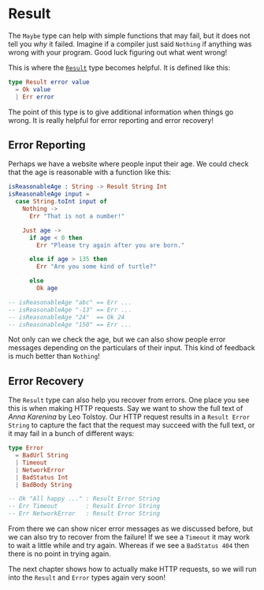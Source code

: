 # Result

The `Maybe` type can help with simple functions that may fail, but it does not tell you _why_ it failed. Imagine if a compiler just said `Nothing` if anything was wrong with your program. Good luck figuring out what went wrong!

This is where the [`Result`][Result] type becomes helpful. It is defined like this:

```elm
type Result error value
  = Ok value
  | Err error
```

The point of this type is to give additional information when things go wrong. It is really helpful for error reporting and error recovery!

[Result]: https://package.elm-lang.org/packages/elm-lang/core/latest/Result#Result

## Error Reporting

Perhaps we have a website where people input their age. We could check that the age is reasonable with a function like this:

```elm
isReasonableAge : String -> Result String Int
isReasonableAge input =
  case String.toInt input of
    Nothing ->
      Err "That is not a number!"

    Just age ->
      if age < 0 then
        Err "Please try again after you are born."

      else if age > 135 then
        Err "Are you some kind of turtle?"

      else
        Ok age

-- isReasonableAge "abc" == Err ...
-- isReasonableAge "-13" == Err ...
-- isReasonableAge "24"  == Ok 24
-- isReasonableAge "150" == Err ...
```

Not only can we check the age, but we can also show people error messages depending on the particulars of their input. This kind of feedback is much better than `Nothing`!

## Error Recovery

The `Result` type can also help you recover from errors. One place you see this is when making HTTP requests. Say we want to show the full text of _Anna Karenina_ by Leo Tolstoy. Our HTTP request results in a `Result Error String` to capture the fact that the request may succeed with the full text, or it may fail in a bunch of different ways:

```elm
type Error
  = BadUrl String
  | Timeout
  | NetworkError
  | BadStatus Int
  | BadBody String

-- Ok "All happy ..." : Result Error String
-- Err Timeout        : Result Error String
-- Err NetworkError   : Result Error String
```

From there we can show nicer error messages as we discussed before, but we can also try to recover from the failure! If we see a `Timeout` it may work to wait a little while and try again. Whereas if we see a `BadStatus 404` then there is no point in trying again.

The next chapter shows how to actually make HTTP requests, so we will run into the `Result` and `Error` types again very soon!
